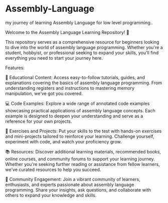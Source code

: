 # Assembly-Language
my journey of learning Assembly Language for low level programming..

Welcome to the Assembly Language Learning Repository! 🚀

This repository serves as a comprehensive resource for beginners looking to dive into the world of assembly language programming. Whether you're a student, hobbyist, or professional seeking to expand your skills, you'll find everything you need to start your journey here.

Features:

📘 Educational Content: Access easy-to-follow tutorials, guides, and explanations covering the basics of assembly language programming. From understanding registers and instructions to mastering memory manipulation, we've got you covered.

💻 Code Examples: Explore a wide range of annotated code examples showcasing practical applications of assembly language concepts. Each example is designed to deepen your understanding and serve as a reference for your own projects.

🔧 Exercises and Projects: Put your skills to the test with hands-on exercises and mini-projects tailored to reinforce your learning. Challenge yourself, experiment with code, and watch your proficiency grow.

📚 Resources: Discover additional learning materials, recommended books, online courses, and community forums to support your learning journey. Whether you're seeking further reading or assistance from fellow learners, we've curated resources to help you succeed.

🤝 Community Engagement: Join a vibrant community of learners, enthusiasts, and experts passionate about assembly language programming. Share your insights, ask questions, and collaborate with others to expand your knowledge and skills.
